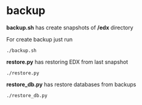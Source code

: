 # backup
**backup.sh** has create snapshots of **/edx** directory

For create backup just run

    ./backup.sh 

**restore.py** has restoring EDX from last snapshot

    ./restore.py

**restore_db.py** has restore databases from backups

    ./restore_db.py
